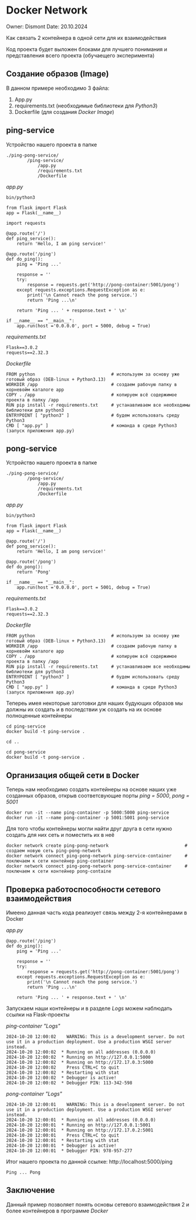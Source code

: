 # Docker Network
Owner: Dismont
Date: 20.10.2024

Как связать 2 контейнера в одной сети для их взаимодействия

Код проекта будет выложен блоками для лучшего понимания и представления всего проекта (обучаещего эксперимента)

## Создание образов (Image)
В данном примере необходимо 3 файла:
1. App.py
2. requirements.txt (необходимые библиотеки для *Python3*)
3. Dockerfile (для создания *Docker Image*)

## ping-service

Устройство нашего проекта в папке
```
./ping-pong-service/
        /ping-service/
            /app.py
            /requirements.txt
            /Dockerfile
```

*app.py*

```
bin/python3

from flask import Flask
app = Flask(__name__)

import requests

@app.route('/')
def ping_service():
    return 'Hello, I am ping service!'

@app.route('/ping')
def do_ping():
    ping = 'Ping ...'

    response = ''
    try:
        response = requests.get('http://pong-container:5001/pong')
    except requests.exceptions.RequestException as e:
        print('\n Cannot reach the pong service.')
        return 'Ping ...\n'

    return 'Ping ... ' + response.text + ' \n'

if __name__ == "__main__":
    app.run(host ='0.0.0.0', port = 5000, debug = True)

```
*requirements.txt*
```
Flask==3.0.2
requests==2.32.3
```
*Dockerfile*
```
FROM python                             # используем за основу уже готовый образ (DEB-linux + Python3.13)
WORKDIR /app                            # создаем рабочую папку в корневойм каталоге app
COPY . /app                             # копируем всё содержимое проекта в папку /app
RUN pip install -r requirements.txt     # устанавливаем все необходимы библиотеки для python3
ENTRYPOINT [ "python3" ]                # будем использовать среду Python3
CMD [ "app.py" ]                        # команда в среде Python3 (запуск приложения app.py)
```

## pong-service

Устройство нашего проекта в папке
```
./ping-pong-service/
        /pong-service/
            /app.py
            /requirements.txt
            /Dockerfile
```

*app.py*

```
bin/python3

from flask import Flask
app = Flask(__name__)

@app.route('/')
def pong_service():
    return 'Hello, I am pong service!'

@app.route('/pong')
def do_pong():
    return 'Pong'

if __name__ == "__main__":
    app.run(host ='0.0.0.0', port = 5001, debug = True)

```
*requirements.txt*
```
Flask==3.0.2
requests==2.32.3
```
*Dockerfile*
```
FROM python                             # используем за основу уже готовый образ (DEB-linux + Python3.13)
WORKDIR /app                            # создаем рабочую папку в корневойм каталоге app
COPY . /app                             # копируем всё содержимое проекта в папку /app
RUN pip install -r requirements.txt     # устанавливаем все необходимы библиотеки для python3
ENTRYPOINT [ "python3" ]                # будем использовать среду Python3
CMD [ "app.py" ]                        # команда в среде Python3 (запуск приложения app.py)
```
Тепереь имея некоторые заготовки для наших будующих образов мы должны их создать и в последствии уж создать на их основе полноценные контейнеры
```
cd ping-service
docker build -t ping-service .

cd ..

cd pong-service
docker build -t pong-service .
```
## Организация общей сети в Docker

Теперь нам необходимо создать контейнеры на основе наших уже созданных образов, открыв соответсвующие порты *ping = 5000*, *pong = 5001*

```
docker run -it --name ping-container -p 5000:5000 ping-service
docker run -it --name pong-container -p 5001:5001 pong-service
```
Для того чтобы контейнеры могли найти друг друга в сети нужно создать для них сеть и поместить их в неё

```
docker network create ping-pong-network                             # создаем новую сеть ping-pong-network
docker network connect ping-pong-network ping-service-container     # поключаем к сети контейнер ping-container
docker network connect ping-pong-network pong-service-container     # поключаем к сети контейнер pong-containe

```

## Проверка работоспособности сетевого взаимодействия

Имеено данная часть кода реализует связь между 2-я контейнерами в Docker

*app.py*
```
@app.route('/ping')
def do_ping():
    ping = 'Ping ...'

    response = ''
    try:
        response = requests.get('http://pong-container:5001/pong')
    except requests.exceptions.RequestException as e:
        print('\n Cannot reach the pong service.')
        return 'Ping ...\n'

    return 'Ping ... ' + response.text + ' \n'
```

Запускаем наши контейнеры и в разделе *Logs* можем наблюдать ссылки на Flask-проекты

*ping-container "Logs"*
```
2024-10-20 12:00:02    WARNING: This is a development server. Do not use it in a production deployment. Use a production WSGI server instead.
2024-10-20 12:00:02  * Running on all addresses (0.0.0.0)
2024-10-20 12:00:02  * Running on http://127.0.0.1:5000
2024-10-20 12:00:02  * Running on http://172.17.0.3:5000
2024-10-20 12:00:02    Press CTRL+C to quit
2024-10-20 12:00:02  * Restarting with stat
2024-10-20 12:00:02  * Debugger is active!
2024-10-20 12:00:02  * Debugger PIN: 113-342-598
```

*pong-container "Logs"*
```
2024-10-20 12:00:01    WARNING: This is a development server. Do not use it in a production deployment. Use a production WSGI server instead.
2024-10-20 12:00:01  * Running on all addresses (0.0.0.0)
2024-10-20 12:00:01  * Running on http://127.0.0.1:5001
2024-10-20 12:00:01  * Running on http://172.17.0.2:5001
2024-10-20 12:00:01    Press CTRL+C to quit
2024-10-20 12:00:01  * Restarting with stat
2024-10-20 12:00:01  * Debugger is active!
2024-10-20 12:00:01  * Debugger PIN: 978-957-277
```
Итог нашего проекта по данной ссылке: http://localhost:5000/ping

```
Ping ... Pong

```
## Заключение 

Данный пример позволяет понять основы сетевого взаимодействия 2 и более контейнеров в программе *Docker*










